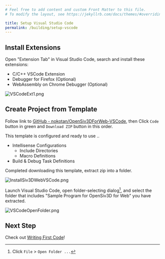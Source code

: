```yaml
---
# Feel free to add content and custom Front Matter to this file.
# To modify the layout, see https://jekyllrb.com/docs/themes/#overriding-theme-defaults

title: Setup Visual Studio Code
permalink: /building/setup-vscode
---
```


## Install Extensions

Open "Extension Tab" in Visual Studio Code, search and install these extensions:

- C/C++ VSCode Extension
- Debugger for Firefox (Optional)
- WebAssembly on Chrome Debugger (Optional)

![VSCodeExt1.png](https://qiita-image-store.s3.ap-northeast-1.amazonaws.com/0/158514/bf97ad48-9626-4898-d671-48b740ddaecc.png)

## Create Project from Template

Follow link to [GitHub - nokotan/OpenSiv3DForWeb-VSCode](https://github.com/nokotan/OpenSiv3DForWeb-VSCode),
then Click `Code` button in green and `Download ZIP` button in this order.

This template is configured and ready to use ..

- Intellisense Configurations
  - Include Directories
  - Macro Definitions
- Build & Debug Task Definitions

Completed downloading this template, extract zip into a folder.

![InstallSiv3DWebVSCode.png](https://qiita-image-store.s3.ap-northeast-1.amazonaws.com/0/158514/3c6d1c31-e6ff-0fb4-a00c-0086a2fafd12.png)

Launch Visual Studio Code, open folder-selecting dialog[^open-dialog], and select the folder that includes "Sample Program for OpenSiv3D for Web" you have extracted.

[^open-dialog]: Click `File` > `Open Folder ...`

![VSCodeOpenFolder.png](https://qiita-image-store.s3.ap-northeast-1.amazonaws.com/0/158514/385e8dfe-3f3a-431f-a8ed-63e2d491723c.png)

## Next Step

Check out [Writing First Code](writing-code)!
